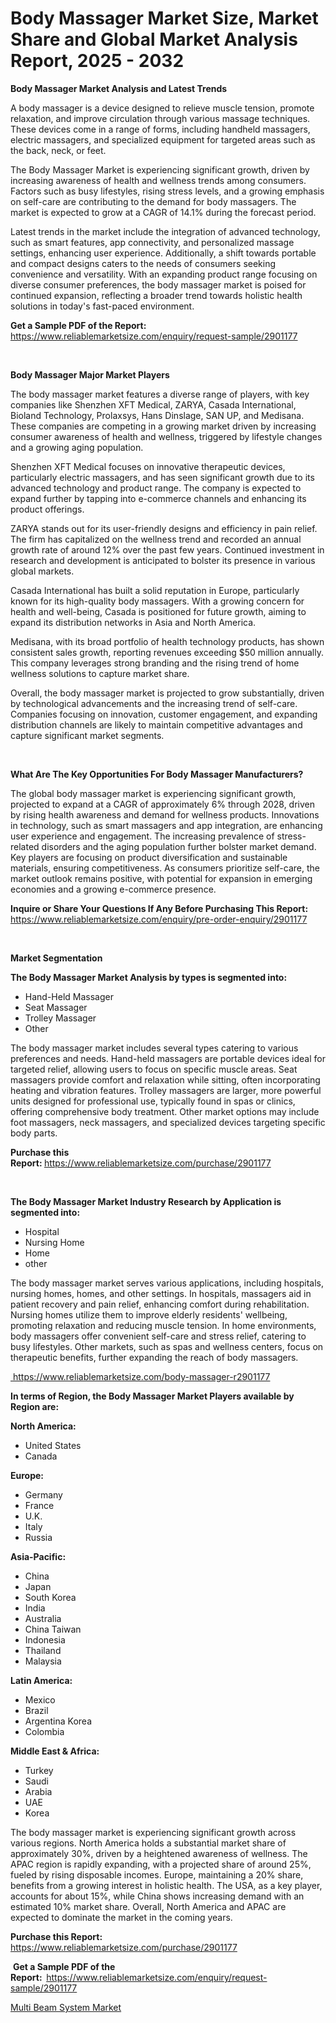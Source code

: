 <p><h1>Body Massager Market Size, Market Share and Global Market Analysis Report, 2025 - 2032</h1></p><p><strong>Body Massager Market Analysis and Latest Trends</strong></p>
<p><p>A body massager is a device designed to relieve muscle tension, promote relaxation, and improve circulation through various massage techniques. These devices come in a range of forms, including handheld massagers, electric massagers, and specialized equipment for targeted areas such as the back, neck, or feet.</p><p>The Body Massager Market is experiencing significant growth, driven by increasing awareness of health and wellness trends among consumers. Factors such as busy lifestyles, rising stress levels, and a growing emphasis on self-care are contributing to the demand for body massagers. The market is expected to grow at a CAGR of 14.1% during the forecast period. </p><p>Latest trends in the market include the integration of advanced technology, such as smart features, app connectivity, and personalized massage settings, enhancing user experience. Additionally, a shift towards portable and compact designs caters to the needs of consumers seeking convenience and versatility. With an expanding product range focusing on diverse consumer preferences, the body massager market is poised for continued expansion, reflecting a broader trend towards holistic health solutions in today's fast-paced environment.</p></p>
<p><strong>Get a Sample PDF of the Report:&nbsp;</strong> <a href="https://www.reliablemarketsize.com/enquiry/request-sample/2901177?utm_campaign=1197&utm_medium=2&utm_source=Github&utm_content=ia&utm_term=16032025&utm_id=body-massager">https://www.reliablemarketsize.com/enquiry/request-sample/2901177</a></p>
<p>&nbsp;</p>
<p><strong>Body Massager Major Market Players</strong></p>
<p><p>The body massager market features a diverse range of players, with key companies like Shenzhen XFT Medical, ZARYA, Casada International, Bioland Technology, Prolaxsys, Hans Dinslage, SAN UP, and Medisana. These companies are competing in a growing market driven by increasing consumer awareness of health and wellness, triggered by lifestyle changes and a growing aging population.</p><p>Shenzhen XFT Medical focuses on innovative therapeutic devices, particularly electric massagers, and has seen significant growth due to its advanced technology and product range. The company is expected to expand further by tapping into e-commerce channels and enhancing its product offerings.</p><p>ZARYA stands out for its user-friendly designs and efficiency in pain relief. The firm has capitalized on the wellness trend and recorded an annual growth rate of around 12% over the past few years. Continued investment in research and development is anticipated to bolster its presence in various global markets.</p><p>Casada International has built a solid reputation in Europe, particularly known for its high-quality body massagers. With a growing concern for health and well-being, Casada is positioned for future growth, aiming to expand its distribution networks in Asia and North America.</p><p>Medisana, with its broad portfolio of health technology products, has shown consistent sales growth, reporting revenues exceeding $50 million annually. This company leverages strong branding and the rising trend of home wellness solutions to capture market share.</p><p>Overall, the body massager market is projected to grow substantially, driven by technological advancements and the increasing trend of self-care. Companies focusing on innovation, customer engagement, and expanding distribution channels are likely to maintain competitive advantages and capture significant market segments.</p></p>
<p>&nbsp;</p>
<p><strong>What Are The Key Opportunities For Body Massager Manufacturers?</strong></p>
<p><p>The global body massager market is experiencing significant growth, projected to expand at a CAGR of approximately 6% through 2028, driven by rising health awareness and demand for wellness products. Innovations in technology, such as smart massagers and app integration, are enhancing user experience and engagement. The increasing prevalence of stress-related disorders and the aging population further bolster market demand. Key players are focusing on product diversification and sustainable materials, ensuring competitiveness. As consumers prioritize self-care, the market outlook remains positive, with potential for expansion in emerging economies and a growing e-commerce presence.</p></p>
<p><strong>Inquire or Share Your Questions If Any Before Purchasing This Report:</strong> <a href="https://www.reliablemarketsize.com/enquiry/pre-order-enquiry/2901177?utm_campaign=1197&utm_medium=2&utm_source=Github&utm_content=ia&utm_term=16032025&utm_id=body-massager">https://www.reliablemarketsize.com/enquiry/pre-order-enquiry/2901177</a></p>
<p>&nbsp;</p>
<p><strong>Market Segmentation</strong></p>
<p><strong>The Body Massager Market Analysis by types is segmented into:</strong></p>
<p><ul><li>Hand-Held Massager</li><li>Seat Massager</li><li>Trolley Massager</li><li>Other</li></ul></p>
<p><p>The body massager market includes several types catering to various preferences and needs. Hand-held massagers are portable devices ideal for targeted relief, allowing users to focus on specific muscle areas. Seat massagers provide comfort and relaxation while sitting, often incorporating heating and vibration features. Trolley massagers are larger, more powerful units designed for professional use, typically found in spas or clinics, offering comprehensive body treatment. Other market options may include foot massagers, neck massagers, and specialized devices targeting specific body parts.</p></p>
<p><strong>Purchase this Report:&nbsp;</strong><a href="https://www.reliablemarketsize.com/purchase/2901177?utm_campaign=1197&utm_medium=2&utm_source=Github&utm_content=ia&utm_term=16032025&utm_id=body-massager">https://www.reliablemarketsize.com/purchase/2901177</a></p>
<p>&nbsp;</p>
<p><strong>The Body Massager Market Industry Research by Application is segmented into:</strong></p>
<p><ul><li>Hospital</li><li>Nursing Home</li><li>Home</li><li>other</li></ul></p>
<p><p>The body massager market serves various applications, including hospitals, nursing homes, homes, and other settings. In hospitals, massagers aid in patient recovery and pain relief, enhancing comfort during rehabilitation. Nursing homes utilize them to improve elderly residents' wellbeing, promoting relaxation and reducing muscle tension. In home environments, body massagers offer convenient self-care and stress relief, catering to busy lifestyles. Other markets, such as spas and wellness centers, focus on therapeutic benefits, further expanding the reach of body massagers.</p></p>
<p><a href="https://www.reliablemarketsize.com/body-massager-r2901177?utm_campaign=1197&utm_medium=2&utm_source=Github&utm_content=ia&utm_term=16032025&utm_id=body-massager">&nbsp;https://www.reliablemarketsize.com/body-massager-r2901177</a></p>
<p><strong>In terms of Region, the Body Massager Market Players available by Region are:</strong></p>
<p>
    <p> <strong> North America: </strong>
        <ul>
            <li>United States</li>
            <li>Canada</li>
        </ul>
        </p> 
    <p> <strong> Europe: </strong>
        <ul>
            <li>Germany</li>
            <li>France</li>
            <li>U.K.</li>
            <li>Italy</li>
            <li>Russia</li>
        </ul>
        </p> 
    <p> <strong> Asia-Pacific: </strong>
        <ul>
            <li>China</li>
            <li>Japan</li>
            <li>South Korea</li>
            <li>India</li>
            <li>Australia</li>
            <li>China Taiwan</li>
            <li>Indonesia</li>
            <li>Thailand</li>
            <li>Malaysia</li>
        </ul>
        </p> 
    <p> <strong> Latin America: </strong>
        <ul>
            <li>Mexico</li>
            <li>Brazil</li>
            <li>Argentina Korea</li>
            <li>Colombia</li>
        </ul>
        </p> 
    <p> <strong> Middle East & Africa: </strong>
        <ul>
            <li>Turkey</li>
            <li>Saudi</li>
            <li>Arabia</li>
            <li>UAE</li>
            <li>Korea</li>
        </ul>
    </p>
    </p>
<p><p>The body massager market is experiencing significant growth across various regions. North America holds a substantial market share of approximately 30%, driven by a heightened awareness of wellness. The APAC region is rapidly expanding, with a projected share of around 25%, fueled by rising disposable incomes. Europe, maintaining a 20% share, benefits from a growing interest in holistic health. The USA, as a key player, accounts for about 15%, while China shows increasing demand with an estimated 10% market share. Overall, North America and APAC are expected to dominate the market in the coming years.</p></p>
<p><strong>Purchase this Report: </strong><a href="https://www.reliablemarketsize.com/purchase/2901177?utm_campaign=1197&utm_medium=2&utm_source=Github&utm_content=ia&utm_term=16032025&utm_id=body-massager">https://www.reliablemarketsize.com/purchase/2901177</a></p>
<p>&nbsp;<strong>Get a Sample PDF of the Report:&nbsp;&nbsp;</strong><a href="https://www.reliablemarketsize.com/enquiry/request-sample/2901177?utm_campaign=1197&utm_medium=2&utm_source=Github&utm_content=ia&utm_term=16032025&utm_id=body-massager">https://www.reliablemarketsize.com/enquiry/request-sample/2901177</a></p>
<p><strong></strong></p>
<p><p><a href="https://github.com/prosalinda88/Market-Research-Report-List-7/blob/main/multi-beam-system-market.md?utm_campaign=1197&utm_medium=2&utm_source=Github&utm_content=ia&utm_term=16032025&utm_id=body-massager">Multi Beam System Market</a></p></p>